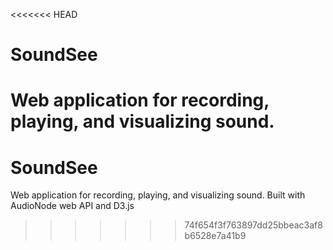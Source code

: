 <<<<<<< HEAD
# SoundSee
Web application for recording, playing, and visualizing sound.
=======
# SoundSee
Web application for recording, playing, and visualizing sound. Built with AudioNode web API and D3.js 
>>>>>>> 74f654f3f763897dd25bbeac3af8b6528e7a41b9
